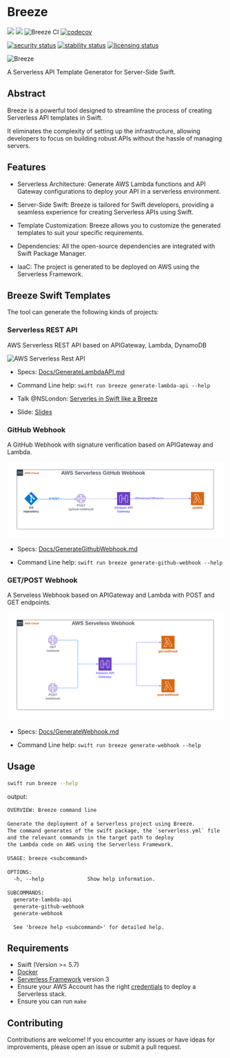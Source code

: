 # Breeze
[![](https://img.shields.io/endpoint?url=https%3A%2F%2Fswiftpackageindex.com%2Fapi%2Fpackages%2Fswift-sprinter%2FBreeze%2Fbadge%3Ftype%3Dswift-versions)](https://swiftpackageindex.com/swift-sprinter/Breeze) [![](https://img.shields.io/endpoint?url=https%3A%2F%2Fswiftpackageindex.com%2Fapi%2Fpackages%2Fswift-sprinter%2FBreeze%2Fbadge%3Ftype%3Dplatforms)](https://swiftpackageindex.com/swift-sprinter/Breeze) ![Breeze CI](https://github.com/swift-sprinter/Breeze/actions/workflows/swift-test.yml/badge.svg) [![codecov](https://codecov.io/gh/swift-sprinter/Breeze/branch/main/graph/badge.svg?token=PJR7YGBSQ0)](https://codecov.io/gh/swift-sprinter/Breeze)

[![security status](https://www.meterian.io/badge/gh/swift-sprinter/Breeze/security?branch=main)](https://www.meterian.io/report/gh/swift-sprinter/Breeze)
[![stability status](https://www.meterian.io/badge/gh/swift-sprinter/Breeze/stability?branch=main)](https://www.meterian.io/report/gh/swift-sprinter/Breeze)
[![licensing status](https://www.meterian.io/badge/gh/swift-sprinter/Breeze/licensing?branch=main)](https://www.meterian.io/report/gh/swift-sprinter/Breeze)

![Breeze](logo.png)

A Serverless API Template Generator for Server-Side Swift.

## Abstract

Breeze is a powerful tool designed to streamline the process of creating Serverless API templates in Swift.

It eliminates the complexity of setting up the infrastructure, allowing developers to focus on building robust APIs without the hassle of managing servers.

## Features

- Serverless Architecture: Generate AWS Lambda functions and API Gateway configurations to deploy your API in a serverless environment.

- Server-Side Swift: Breeze is tailored for Swift developers, providing a seamless experience for creating Serverless APIs using Swift.

- Template Customization: Breeze allows you to customize the generated templates to suit your specific requirements.

- Dependencies: All the open-source dependencies are integrated with Swift Package Manager.

- IaaC: The project is generated to be deployed on AWS using the Serverless Framework.

## Breeze Swift Templates

The tool can generate the following kinds of projects:

### Serverless REST API
AWS Serverless REST API based on APIGateway, Lambda, DynamoDB

![AWS Serverless Rest API](/images/AWS-Serverless-REST-API.svg)

- Specs: [Docs/GenerateLambdaAPI.md](Docs/GenerateLambdaAPI.md)

- Command Line help: `swift run breeze generate-lambda-api --help`

- Talk @NSLondon: [Serverles in Swift like a Breeze](https://youtu.be/D4qSv_fhQIo?si=WnsTlYbUjHs9DYHF)

- Slide: [Slides](https://www.slideshare.net/AndreaScuderi6/serverless-in-swift-like-a-breeze)

### GitHub Webhook

A GitHub Webhook with signature verification based on APIGateway and Lambda.

![AWS Serverless GitHub Webhook](/images/AWS-Serverless-Github-Webhook.svg)

- Specs: [Docs/GenerateGithubWebhook.md](Docs/GenerateGithubWebhook.md)

- Command Line help: `swift run breeze generate-github-webhook --help`

### GET/POST Webhook

A Serveless Webhook based on APIGateway and Lambda with POST and GET endpoints.

![AWS Serverless Webhook](/images/AWS-Serverless-Webhook.svg)

- Specs: [Docs/GenerateWebhook.md](Docs/GenerateWebhook.md)

- Command Line help: `swift run breeze generate-webhook --help`

## Usage

```bash
swift run breeze --help
```

output:

```
OVERVIEW: Breeze command line

Generate the deployment of a Serverless project using Breeze.
The command generates of the swift package, the `serverless.yml` file and the relevant commands in the target path to deploy
the Lambda code on AWS using the Serverless Framework.

USAGE: breeze <subcommand>

OPTIONS:
  -h, --help              Show help information.

SUBCOMMANDS:
  generate-lambda-api
  generate-github-webhook
  generate-webhook

  See 'breeze help <subcommand>' for detailed help.
```

## Requirements

- Swift (Version >= 5.7)
- [Docker](https://docs.docker.com/install/)
- [Serverless Framework](https://www.serverless.com/framework/docs/getting-started/) version 3
- Ensure your AWS Account has the right [credentials](https://www.serverless.com/framework/docs/providers/aws/guide/credentials/) to deploy a Serverless stack.
- Ensure you can run `make`

## Contributing

Contributions are welcome! If you encounter any issues or have ideas for improvements, please open an issue or submit a pull request.



